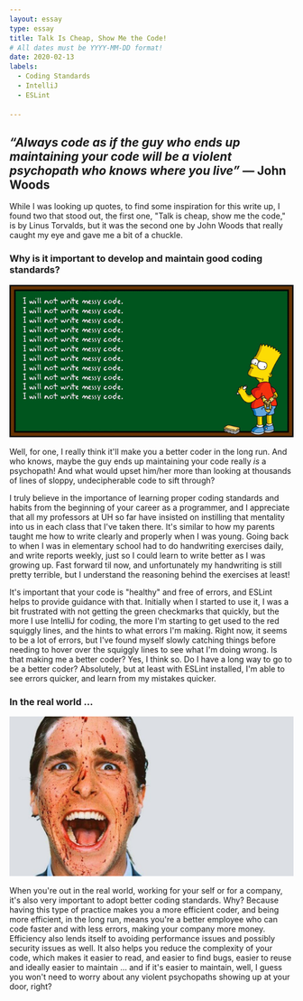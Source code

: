 ```yaml
---
layout: essay
type: essay
title: Talk Is Cheap, Show Me the Code!
# All dates must be YYYY-MM-DD format!
date: 2020-02-13
labels:
  - Coding Standards
  - IntelliJ
  - ESLint

---
```


## *“Always code as if the guy who ends up maintaining your code will be a violent psychopath who knows where you live”* **― John Woods**


While I was looking up quotes, to find some inspiration for this write up, I  found two that stood out, the first one, "Talk is cheap, show me the code," is by Linus Torvalds, but it was the second one by John Woods that really caught my eye and gave me a bit of a chuckle.

### Why is it important to develop and maintain good coding standards?
<img class="ui fluid image" src="../images/messy-code-bart.gif">

Well, for one, I really think it'll make you a better coder in the long run. And who knows, maybe the guy ends up maintaining your code really *is* a psychopath! And what would upset him/her more than looking at thousands of lines of sloppy, undecipherable code to sift through?

I truly believe in the importance of learning proper coding standards and habits from the beginning of your career as a programmer, and I appreciate that all my professors at UH so far have insisted on instilling that mentality into us in each class that I've taken there. It's similar to how my parents taught me how to write clearly and properly when I was young. Going back to when I was in elementary school had to do handwriting exercises daily, and write reports weekly, just so I could learn to write better as I was growing up. Fast forward til now, and unfortunately my handwriting is still pretty terrible, but I understand the reasoning behind the exercises at least!

It's important that your code is "healthy" and free of errors, and ESLint helps to provide guidance with that. Initially when I started to use it, I was a bit frustrated with not getting the green checkmarks that quickly, but the more I use IntelliJ for coding, the more I'm starting to get used to the red squiggly lines, and the hints to what errors I'm making. Right now, it seems to be a lot of errors, but I've found myself slowly catching things before needing to hover over the squiggly lines to see what I'm doing wrong. Is that making me a better coder? Yes, I think so. Do I have a long way to go to be a better coder? Absolutely, but at least with ESLint installed, I'm able to see errors quicker, and learn from my mistakes quicker.

### In the real world ...
<img class="ui fluid image" src="../images/american-psycho.jpg">

When you're out in the real world, working for your self or for a company, it's also very important to adopt better coding standards. Why? Because having this type of practice makes you a more efficient coder, and being more efficient, in the long run, means you're a better employee who can code faster and with less errors, making your company more money. Efficiency also lends itself to avoiding performance issues and possibly security issues as well. It also helps you reduce the complexity of your code, which makes it easier to read, and easier to find bugs, easier to reuse and ideally easier to maintain ... and if it's easier to maintain, well, I guess you won't need to worry about any violent psychopaths showing up at your door, right?


